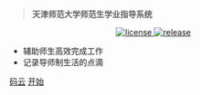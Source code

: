 > **天津师范大学师范生学业指导系统**

<p align="center">
    <a href="https://www.apache.org/licenses/LICENSE-2.0">
        <img src="https://img.shields.io/badge/Licenes-Apache%20License%202.0-important.svg" alt="license">
    </a>
    <a href="https://suomm.gitee.io/tutor">
        <img src="https://img.shields.io/badge/Release-2.0--RC-blueviolet.svg" alt="release">
    </a>
</p>

- 辅助师生高效完成工作
- 记录导师制生活的点滴

[码云](https://gitee.com/Suomm/tutor)
[开始](#简介)
